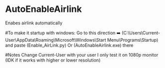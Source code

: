 # AutoEnableAirlink
Enabes airlink automatically

#To make it startup with windows:
Go to this direction ➡️ (C:\Users\Current-User\AppData\Roaming\Microsoft\Windows\Start Menu\Programs\Startup)
and paste (Enable_AirLink.py) Or (AutoEnableAirlink.exe) there

#Notes
Change Current-User with your user
I only test it on 1080p monitor (IDK if it works with higher or lower resolution)
